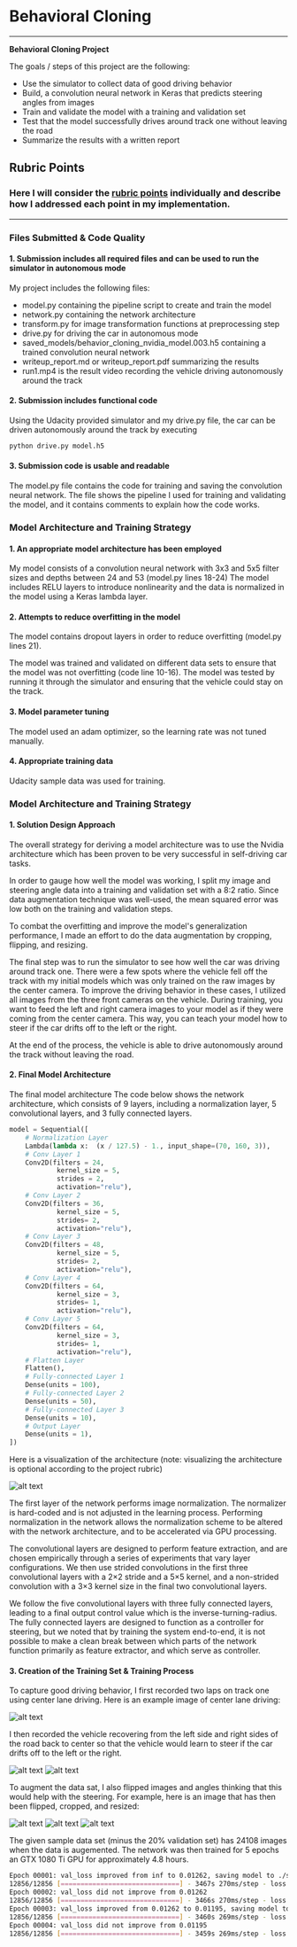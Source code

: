 # **Behavioral Cloning** 

---

**Behavioral Cloning Project**

The goals / steps of this project are the following:
* Use the simulator to collect data of good driving behavior
* Build, a convolution neural network in Keras that predicts steering angles from images
* Train and validate the model with a training and validation set
* Test that the model successfully drives around track one without leaving the road
* Summarize the results with a written report


[//]: # (Image References)

[image1]: ./images/cnn-architecture.png "CNN Architecture"
[image2]: ./images/center.png "Center Camera"
[image3]: ./images/left.png "Left Camera"
[image4]: ./images/right.png "Right Camera"
[image5]: ./images/flipping.png "Flipped Image"
[image6]: ./images/cropping.png "Cropped Image"
[image7]: ./images/resizing.png "Resized Image"

## Rubric Points
### Here I will consider the [rubric points](https://review.udacity.com/#!/rubrics/432/view) individually and describe how I addressed each point in my implementation.  

---
### Files Submitted & Code Quality

#### 1. Submission includes all required files and can be used to run the simulator in autonomous mode

My project includes the following files:
* model.py containing the pipeline script to create and train the model
* network.py containing the network architecture
* transform.py for image transformation functions at preprocessing step
* drive.py for driving the car in autonomous mode
* saved_models/behavior_cloning_nvidia_model.003.h5 containing a trained convolution neural network 
* writeup_report.md or writeup_report.pdf summarizing the results
* run1.mp4 is the result video recording the vehicle driving autonomously around the track

#### 2. Submission includes functional code
Using the Udacity provided simulator and my drive.py file, the car can be driven autonomously around the track by executing 
```sh
python drive.py model.h5
```

#### 3. Submission code is usable and readable

The model.py file contains the code for training and saving the convolution neural network. The file shows the pipeline I used for training and validating the model, and it contains comments to explain how the code works.

### Model Architecture and Training Strategy

#### 1. An appropriate model architecture has been employed

My model consists of a convolution neural network with 3x3 and 5x5 filter sizes and depths between 24 and 53 (model.py lines 18-24) The model includes RELU layers to introduce nonlinearity and the data is normalized in the model using a Keras lambda layer.

#### 2. Attempts to reduce overfitting in the model

The model contains dropout layers in order to reduce overfitting (model.py lines 21). 

The model was trained and validated on different data sets to ensure that the model was not overfitting (code line 10-16). The model was tested by running it through the simulator and ensuring that the vehicle could stay on the track.

#### 3. Model parameter tuning

The model used an adam optimizer, so the learning rate was not tuned manually.

#### 4. Appropriate training data

Udacity sample data was used for training.

### Model Architecture and Training Strategy

#### 1. Solution Design Approach

The overall strategy for deriving a model architecture was to use the Nvidia architecture which has been proven to be very successful in self-driving car tasks.

In order to gauge how well the model was working, I split my image and steering angle data into a training and validation set with a 8:2 ratio. Since data augmentation technique was well-used, the mean squared error was low both on the training and validation steps.

To combat the overfitting and improve the model's generalization performance, I made an effort to do the data augmentation by cropping, flipping, and resizing.

The final step was to run the simulator to see how well the car was driving around track one. There were a few spots where the vehicle fell off the track with my initial models which was only trained on the raw images by the center camera. To improve the driving behavior in these cases, I utilized all images from the three front cameras on the vehicle. During training, you want to feed the left and right camera images to your model as if they were coming from the center camera. This way, you can teach your model how to steer if the car drifts off to the left or the right.

At the end of the process, the vehicle is able to drive autonomously around the track without leaving the road.

#### 2. Final Model Architecture

The final model architecture The code below shows the network architecture, which consists of 9 layers, including a normalization layer, 5 convolutional layers, and 3 fully connected layers. 

```python
model = Sequential([
    # Normalization Layer
    Lambda(lambda x:  (x / 127.5) - 1., input_shape=(70, 160, 3)),
    # Conv Layer 1
    Conv2D(filters = 24, 
            kernel_size = 5, 
            strides = 2, 
            activation="relu"),
    # Conv Layer 2
    Conv2D(filters = 36, 
            kernel_size = 5, 
            strides= 2, 
            activation="relu"),
    # Conv Layer 3
    Conv2D(filters = 48, 
            kernel_size = 5, 
            strides= 2, 
            activation="relu"),
    # Conv Layer 4
    Conv2D(filters = 64, 
            kernel_size = 3, 
            strides= 1, 
            activation="relu"),
    # Conv Layer 5
    Conv2D(filters = 64, 
            kernel_size = 3, 
            strides= 1, 
            activation="relu"),
    # Flatten Layer
    Flatten(),
    # Fully-connected Layer 1
    Dense(units = 100),
    # Fully-connected Layer 2
    Dense(units = 50),
    # Fully-connected Layer 3
    Dense(units = 10),
    # Output Layer
    Dense(units = 1),
])
```

Here is a visualization of the architecture (note: visualizing the architecture is optional according to the project rubric)

![alt text][image1]

The first layer of the network performs image normalization. The normalizer is hard-coded and is not adjusted in the learning process. Performing normalization in the network allows the normalization scheme to be altered with the network architecture, and to be accelerated via GPU processing.

The convolutional layers are designed to perform feature extraction, and are chosen empirically through a series of experiments that vary layer configurations. We then use strided convolutions in the first three convolutional layers with a 2×2 stride and a 5×5 kernel, and a non-strided convolution with a 3×3 kernel size in the final two convolutional layers.

We follow the five convolutional layers with three fully connected layers, leading to a final output control value which is the inverse-turning-radius. The fully connected layers are designed to function as a controller for steering, but we noted that by training the system end-to-end, it is not possible to make a clean break between which parts of the network function primarily as feature extractor, and which serve as controller.

#### 3. Creation of the Training Set & Training Process

To capture good driving behavior, I first recorded two laps on track one using center lane driving. Here is an example image of center lane driving:

![alt text][image2]

I then recorded the vehicle recovering from the left side and right sides of the road back to center so that the vehicle would learn to steer if the car drifts off to the left or the right. 

![alt text][image3]
![alt text][image4]

To augment the data sat, I also flipped images and angles thinking that this would help with the steering. For example, here is an image that has then been flipped, cropped, and resized:

![alt text][image5]
![alt text][image6]
![alt text][image7]

The given sample data set (minus the 20% validation set) has 24108 images when the data is augemented. The network was then trained for 5 epochs an GTX 1080 Ti GPU for approximately 4.8 hours.

```bash
Epoch 00001: val_loss improved from inf to 0.01262, saving model to ./saved_models/20200217-184655/behavior_cloning_nvidia_model.001.h5
12856/12856 [==============================] - 3467s 270ms/step - loss: 0.0024 - val_loss: 0.0126
Epoch 00002: val_loss did not improve from 0.01262
12856/12856 [==============================] - 3466s 270ms/step - loss: 7.3982e-04 - val_loss: 0.0130
Epoch 00003: val_loss improved from 0.01262 to 0.01195, saving model to ./saved_models/20200217-184655/behavior_cloning_nvidia_model.003.h5
12856/12856 [==============================] - 3460s 269ms/step - loss: 5.9531e-04 - val_loss: 0.0119
Epoch 00004: val_loss did not improve from 0.01195
12856/12856 [==============================] - 3459s 269ms/step - loss: 4.8946e-04 - val_loss: 0.0121
```